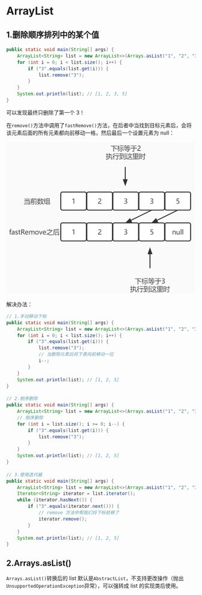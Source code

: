 # ArrayList

## 1.删除顺序排列中的某个值

```java
public static void main(String[] args) {
    ArrayList<String> list = new ArrayList<>(Arrays.asList("1", "2", "3", "3", "5"));
    for (int i = 0; i < list.size(); i++) {
        if ("3".equals(list.get(i))) {
            list.remove("3");
        }
    }
    System.out.println(list); // [1, 2, 3, 5]
}
```

可以发现最终只删除了第一个 3！

在`remove()`方法中调用了`fastRemove()`方法，在后者中当找到目标元素后，会将该元素后面的所有元素都向前移动一格，然后最后一个设置元素为 null：

<img src="img/image-20220527135655279.png" alt="image-20220527135655279" style="zoom:50%;" />

解决办法：

```java
// 1.手动移动下标
public static void main(String[] args) {
    ArrayList<String> list = new ArrayList<>(Arrays.asList("1", "2", "3", "3", "5"));
    for (int i = 0; i < list.size(); i++) {
        if ("3".equals(list.get(i))) {
            list.remove("3");
            // 当删除元素后将下表向前移动一位
            i--;
        }
    }
    System.out.println(list); // [1, 2, 5]
}

// 2.倒序删除
public static void main(String[] args) {
    ArrayList<String> list = new ArrayList<>(Arrays.asList("1", "2", "3", "3", "5"));
    // 倒序删除
    for (int i = list.size(); i >= 0; i--) {
        if ("3".equals(list.get(i))) {
            list.remove("3");
        }
    }
    System.out.println(list); // [1, 2, 5]
}

// 3.使用迭代器
public static void main(String[] args) {
    ArrayList<String> list = new ArrayList<>(Arrays.asList("1", "2", "3", "3", "5"));
    Iterator<String> iterator = list.iterator();
    while (iterator.hasNext()) {
        if ("3".equals(iterator.next())) {
            // remove 方法中帮我们将下标前移了
            iterator.remove();
        }
    }
    System.out.println(list); // [1, 2, 5]
}
```

## 2.Arrays.asList()

`Arrays.asList()`转换后的 list 默认是`AbstractList`，不支持更改操作（抛出`UnsupportedOperationException`异常），可以强转成 list 的实现类后使用。